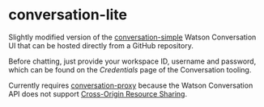 # conversation-lite

Slightly modified version of the [conversation-simple](https://github.com/watson-developer-cloud/conversation-simple) Watson Conversation UI that can be hosted directly from a GitHub repository.

Before chatting, just provide your workspace ID, username and password, which can be found on the *Credentials* page of the Conversation tooling.

Currently requires [conversation-proxy](https://github.com/jthub/conversation-proxy) because the Watson Conversation API does not support [Cross-Origin Resource Sharing](https://enable-cors.org/).
